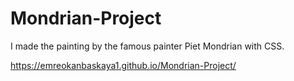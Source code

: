 # Mondrian-Project

I made the painting by the famous painter Piet Mondrian with CSS.

https://emreokanbaskaya1.github.io/Mondrian-Project/
